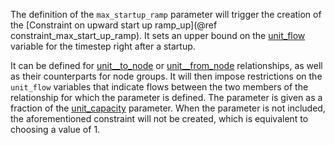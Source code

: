 The definition of the `max_startup_ramp` parameter will trigger the creation of the [Constraint on upward start up ramp_up](@ref constraint_max_start_up_ramp). It sets an upper bound on the [unit\_flow](@ref) variable for the timestep right after a startup.

It can be defined for [unit__to_node](@ref) or [unit__from_node](@ref) relationships, as well as their counterparts for node groups. It will then impose restrictions on the `unit_flow` variables that indicate flows between the two members of the relationship for which the parameter is defined. The parameter is given as a fraction of the [unit\_capacity](@ref) parameter. When the parameter is not included, the aforementioned constraint will not be created, which is equivalent to choosing a value of 1.
